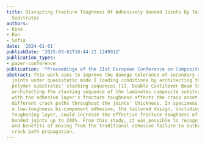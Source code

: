 ```yaml
---
title: Disrupting Fracture Toughness Of Adhesively Bonded Joints By Tailoring Composite
  Substrates
authors:
- Rose
- Ran
- Sofia
date: '2024-01-01'
publishDate: '2025-03-02T10:44:22.124991Z'
publication_types:
- paper-conference
publication: '*Proceedings of the 21st European Conference on Composite Materials*'
abstract: This work aims to improve the damage tolerance of secondary adhesively bonded
  joints under quasistatic mode I loading conditions by architecting the carbon fibre-reinforced
  polymer substrates' stacking sequences [1]. Double Cantilever Beam tests show that
  architecting the stacking sequence of the laminates composite substrates in combination
  with the adhesive layer's fracture toughness affects the crack onset and triggers
  different crack paths throughout the joints' thickness. In specimens bonded with
  a low-toughness bi-component adhesive, the tailored design, including a co-cured
  toughening layer, could increase the effective fracture toughness of the composite
  bonded joints up to 200%. From this study, it was possible to recognise the complexity
  and benefits of moving from the traditional cohesive failure to outbreaking multiple
  crack path propagation.
---
```

